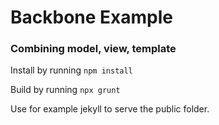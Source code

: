 # Backbone Example


### Combining model, view, template

Install by running `npm install`

Build by running `npx grunt`

Use for example jekyll to serve the public folder.
